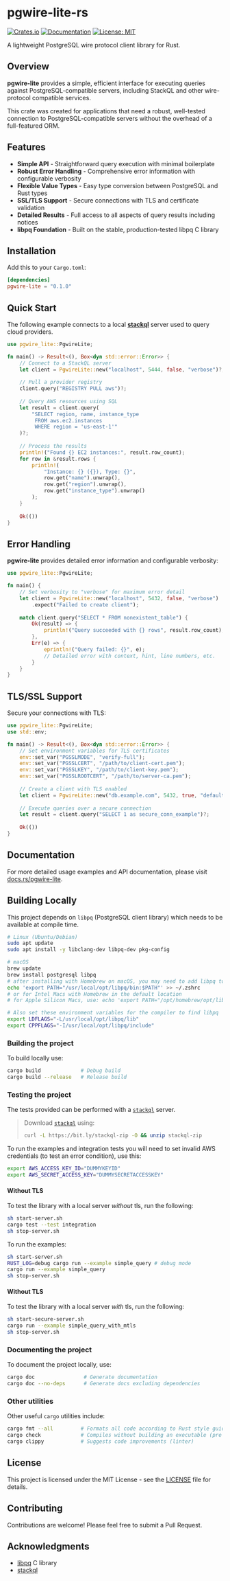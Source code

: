 # pgwire-lite-rs

[![Crates.io](https://img.shields.io/crates/v/pgwire-lite.svg)](https://crates.io/crates/pgwire-lite)
[![Documentation](https://docs.rs/pgwire-lite/badge.svg)](https://docs.rs/pgwire-lite)
[![License: MIT](https://img.shields.io/badge/License-MIT-yellow.svg)](https://opensource.org/licenses/MIT)

A lightweight PostgreSQL wire protocol client library for Rust.

## Overview

**pgwire-lite** provides a simple, efficient interface for executing queries against PostgreSQL-compatible servers, including StackQL and other wire-protocol compatible services.

This crate was created for applications that need a robust, well-tested connection to PostgreSQL-compatible servers without the overhead of a full-featured ORM.

## Features

- **Simple API** - Straightforward query execution with minimal boilerplate
- **Robust Error Handling** - Comprehensive error information with configurable verbosity
- **Flexible Value Types** - Easy type conversion between PostgreSQL and Rust types
- **SSL/TLS Support** - Secure connections with TLS and certificate validation
- **Detailed Results** - Full access to all aspects of query results including notices
- **libpq Foundation** - Built on the stable, production-tested libpq C library

## Installation

Add this to your `Cargo.toml`:

```toml
[dependencies]
pgwire-lite = "0.1.0"
```

## Quick Start

The following example connects to a local [**stackql**](https://github.com/stackql/stackql) server used to query cloud providers.

```rust
use pgwire_lite::PgwireLite;

fn main() -> Result<(), Box<dyn std::error::Error>> {
    // Connect to a StackQL server
    let client = PgwireLite::new("localhost", 5444, false, "verbose")?;
    
    // Pull a provider registry
    client.query("REGISTRY PULL aws")?;
    
    // Query AWS resources using SQL
    let result = client.query(
        "SELECT region, name, instance_type 
         FROM aws.ec2.instances 
         WHERE region = 'us-east-1'"
    )?;
    
    // Process the results
    println!("Found {} EC2 instances:", result.row_count);
    for row in &result.rows {
        println!(
            "Instance: {} ({}), Type: {}", 
            row.get("name").unwrap(),
            row.get("region").unwrap(),
            row.get("instance_type").unwrap()
        );
    }
    
    Ok(())
}
```
## Error Handling

**pgwire-lite** provides detailed error information and configurable verbosity:

```rust
use pgwire_lite::PgwireLite;

fn main() {
    // Set verbosity to "verbose" for maximum error detail
    let client = PgwireLite::new("localhost", 5432, false, "verbose")
        .expect("Failed to create client");
    
    match client.query("SELECT * FROM nonexistent_table") {
        Ok(result) => {
            println!("Query succeeded with {} rows", result.row_count);
        },
        Err(e) => {
            eprintln!("Query failed: {}", e);
            // Detailed error with context, hint, line numbers, etc.
        }
    }
}
```

## TLS/SSL Support

Secure your connections with TLS:

```rust
use pgwire_lite::PgwireLite;
use std::env;

fn main() -> Result<(), Box<dyn std::error::Error>> {
    // Set environment variables for TLS certificates
    env::set_var("PGSSLMODE", "verify-full");
    env::set_var("PGSSLCERT", "/path/to/client-cert.pem");
    env::set_var("PGSSLKEY", "/path/to/client-key.pem");
    env::set_var("PGSSLROOTCERT", "/path/to/server-ca.pem");
    
    // Create a client with TLS enabled
    let client = PgwireLite::new("db.example.com", 5432, true, "default")?;
    
    // Execute queries over a secure connection
    let result = client.query("SELECT 1 as secure_conn_example")?;
    
    Ok(())
}
```

## Documentation

For more detailed usage examples and API documentation, please visit [docs.rs/pgwire-lite](https://docs.rs/pgwire-lite).

## Building Locally

This project depends on `libpq` (PostgreSQL client library) which needs to be available at compile time.

```bash
# Linux (Ubuntu/Debian)
sudo apt update
sudo apt install -y libclang-dev libpq-dev pkg-config

# macOS
brew update
brew install postgresql libpq
# after installing with Homebrew on macOS, you may need to add libpq to your PATH:
echo 'export PATH="/usr/local/opt/libpq/bin:$PATH"' >> ~/.zshrc
# or for Intel Macs with Homebrew in the default location
# for Apple Silicon Macs, use: echo 'export PATH="/opt/homebrew/opt/libpq/bin:$PATH"' >> ~/.zshrc

# Also set these environment variables for the compiler to find libpq
export LDFLAGS="-L/usr/local/opt/libpq/lib"
export CPPFLAGS="-I/usr/local/opt/libpq/include"
```

### Building the project

To build locally use:

```bash
cargo build            	# Debug build
cargo build --release  	# Release build
```

### Testing the project

The tests provided can be performed with a [`stackql`](https://github.com/stackql/stackql) server.  

> Download [`stackql`](https://github.com/stackql/stackql) using:
> ```bash
> curl -L https://bit.ly/stackql-zip -O && unzip stackql-zip
> ```

To run the examples and integration tests you will need to set invalid AWS credentials (to test an error condition), use this:

```bash
export AWS_ACCESS_KEY_ID="DUMMYKEYID"
export AWS_SECRET_ACCESS_KEY="DUMMYSECRETACCESSKEY"
```

#### Without TLS

To test the library with a local server *without* tls, run the following:

```bash
sh start-server.sh
cargo test --test integration
sh stop-server.sh
```

To run the examples:

```bash
sh start-server.sh
RUST_LOG=debug cargo run --example simple_query # debug mode
cargo run --example simple_query
sh stop-server.sh
```
#### Without TLS

To test the library with a local server *with* tls, run the following:

```bash
sh start-secure-server.sh
cargo run --example simple_query_with_mtls
sh stop-server.sh
```

### Documenting the project

To document the project locally, use:

```bash
cargo doc                # Generate documentation
cargo doc --no-deps      # Generate docs excluding dependencies
```

### Other utilities

Other useful `cargo` utilities include:

```bash
cargo fmt --all         # Formats all code according to Rust style guidelines
cargo check             # Compiles without building an executable (pre build check)
cargo clippy            # Suggests code improvements (linter)
```

## License

This project is licensed under the MIT License - see the [LICENSE](LICENSE) file for details.

## Contributing

Contributions are welcome! Please feel free to submit a Pull Request.

## Acknowledgments

- [libpq](https://www.postgresql.org/docs/current/libpq.html) C library
- [stackql](https://github.com/stackql/stackql)
